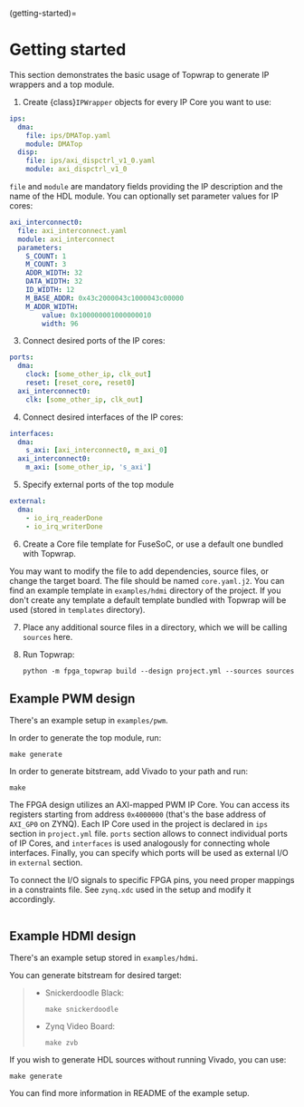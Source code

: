 (getting-started)=

# Getting started

This section demonstrates the basic usage of Topwrap to generate IP wrappers and a top module.

1. Create {class}`IPWrapper` objects for every IP Core you want to use:

```yaml
ips:
  dma:
    file: ips/DMATop.yaml
    module: DMATop
  disp:
    file: ips/axi_dispctrl_v1_0.yaml
    module: axi_dispctrl_v1_0
```

`file` and `module` are mandatory fields providing the IP description and the name of the HDL module.
You can optionally set parameter values for IP cores:

```yaml
axi_interconnect0:
  file: axi_interconnect.yaml
  module: axi_interconnect
  parameters:
    S_COUNT: 1
    M_COUNT: 3
    ADDR_WIDTH: 32
    DATA_WIDTH: 32
    ID_WIDTH: 12
    M_BASE_ADDR: 0x43c2000043c1000043c00000
    M_ADDR_WIDTH:
        value: 0x100000001000000010
        width: 96
```

3. Connect desired ports of the IP cores:

```yaml
ports:
  dma:
    clock: [some_other_ip, clk_out]
    reset: [reset_core, reset0]
  axi_interconnect0:
    clk: [some_other_ip, clk_out]
```

4. Connect desired interfaces of the IP cores:

```yaml
interfaces:
  dma:
    s_axi: [axi_interconnect0, m_axi_0]
  axi_interconnect0:
    m_axi: [some_other_ip, 's_axi']
```

5. Specify external ports of the top module

```yaml
external:
  dma:
    - io_irq_readerDone
    - io_irq_writerDone
```

6. Create a Core file template for FuseSoC, or use a default one bundled with Topwrap.

You may want to modify the file to add dependencies, source files, or change the target board.
The file should be named `core.yaml.j2`. You can find an example template in `examples/hdmi` directory of the project.
If you don't create any template a default template bundled with Topwrap will be used (stored in `templates` directory).

7. Place any additional source files in a directory, which we will be calling `sources` here.

8. Run Topwrap:

   ```
   python -m fpga_topwrap build --design project.yml --sources sources
   ```

## Example PWM design

There's an example setup in `examples/pwm`.

In order to generate the top module, run:

```
make generate
```

In order to generate bitstream, add Vivado to your path and run:

```
make
```

The FPGA design utilizes an AXI-mapped PWM IP Core.
You can access its registers starting from address `0x4000000` (that's the base address of `AXI_GP0` on ZYNQ).
Each IP Core used in the project is declared in `ips` section in `project.yml` file.
`ports` section allows to connect individual ports of IP Cores, and `interfaces` is used analogously for connecting whole interfaces.
Finally, you can specify which ports will be used as external I/O in `external` section.

To connect the I/O signals to specific FPGA pins, you need proper mappings in a constraints file. See `zynq.xdc` used in the setup and modify it accordingly.

```{image} img/pwm.png
```

## Example HDMI design

There's an example setup stored in `examples/hdmi`.

You can generate bitstream for desired target:

> - Snickerdoodle Black:
>
>   ```
>   make snickerdoodle
>   ```
>
> - Zynq Video Board:
>
>   ```
>   make zvb
>   ```

If you wish to generate HDL sources without running Vivado, you can use:

```
make generate
```

You can find more information in README of the example setup.
